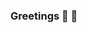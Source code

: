 ### Greetings 👾 🔰

<!--
**innsmoutheyes/innsmoutheyes** is a ✨ _special_ ✨ repository because its `README.md` (this file) appears on your GitHub profile.


📚 I’m currently working on a Master of Library and Information Science with a focus on data science and data librarianship.

📖 My focus right now is on trying to learn everything I can about data science, databses, and open-source intellegence.

🧪This account is my test space for honing my skills and getting to know GitHub, so bear with me. 🔰

### Some other tech related interests: Free and open-source software (FOSS), GIS, Data literacy, Data privacy, and Cybersecrity education.
